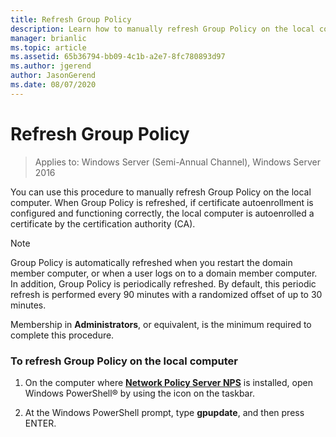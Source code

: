 ```yaml
---
title: Refresh Group Policy
description: Learn how to manually refresh Group Policy on the local computer.
manager: brianlic
ms.topic: article
ms.assetid: 65b36794-bb09-4c1b-a2e7-8fc780893d97
ms.author: jgerend
author: JasonGerend
ms.date: 08/07/2020
---
```

# Refresh Group Policy

>Applies to: Windows Server (Semi-Annual Channel), Windows Server 2016

You can use this procedure to manually refresh Group Policy on the local computer. When Group Policy is refreshed, if certificate autoenrollment is configured and functioning correctly, the local computer is autoenrolled a certificate by the certification authority (CA).

> [!NOTE]
> Group Policy is automatically refreshed when you restart the domain member computer, or when a user logs on to a domain member computer. In addition, Group Policy is periodically refreshed. By default, this periodic refresh is performed every 90 minutes with a randomized offset of up to 30 minutes.

Membership in **Administrators**, or equivalent, is the minimum required to complete this procedure.

### To refresh Group Policy on the local computer

1.  On the computer where [**Network Policy Server NPS**](https://docs.microsoft.com/windows-server/networking/technologies/nps/nps-top) is installed, open Windows PowerShell&reg; by using the icon on the taskbar.

2.  At the Windows PowerShell prompt, type **gpupdate**, and then press ENTER.

